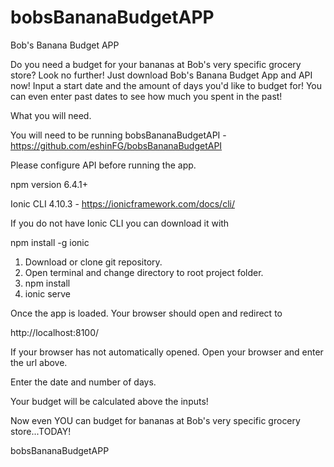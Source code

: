 # bobsBananaBudgetAPP

Bob's Banana Budget APP

Do you need a budget for your bananas at Bob's very specific grocery store? Look no further! Just download Bob's Banana Budget App and API now! Input a start date and the amount of days you'd like to budget for! You can even enter past dates to see how much you spent in the past!

What you will need.

You will need to be running bobsBananaBudgetAPI - https://github.com/eshinFG/bobsBananaBudgetAPI

Please configure API before running the app.

npm version 6.4.1+

Ionic CLI 4.10.3 - https://ionicframework.com/docs/cli/

If you do not have Ionic CLI you can download it with 

npm install -g ionic

1. Download or clone git repository.
2. Open terminal and change directory to root project folder.
3. npm install
4. ionic serve

Once the app is loaded. Your browser should open and redirect to 

http://localhost:8100/

If your browser has not automatically opened.  Open your browser and enter the url above.

Enter the date and number of days.

Your budget will be calculated above the inputs!

Now even YOU can budget for bananas at Bob's very specific grocery store...TODAY!

bobsBananaBudgetAPP
